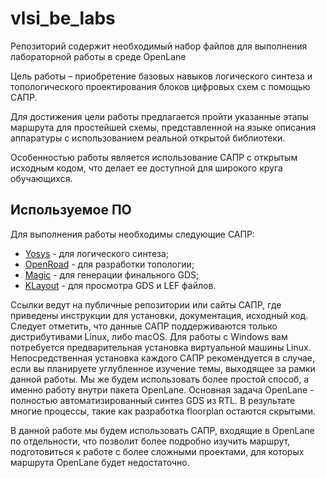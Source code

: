 # vlsi_be_labs
Репозиторий содержит необходимый набор файлов для выполнения лабораторной работы в среде OpenLane

Цель работы – приобретение базовых навыков логического синтеза и топологического проектирования блоков цифровых схем с помощью САПР.

Для достижения цели работы предлагается пройти указанные этапы маршрута для простейшей схемы, представленной на языке описания аппаратуры с использованием реальной открытой библиотеки. 

Особенностью работы является использование САПР с открытым исходным кодом, что делает ее доступной для широкого круга обучающихся.

## Используемое ПО

Для выполнения работы необходимы следующие САПР:

- [Yosys](https://github.com/YosysHQ/yosys) - для логического синтеза;
- [OpenRoad](https://github.com/The-OpenROAD-Project) - для разработки топологии;
- [Magic](http://opencircuitdesign.com/magic/) - для генерации финального GDS;
- [KLayout](https://klayout.de/) - для просмотра GDS и LEF файлов.

Ссылки ведут на публичные репозитории или сайты САПР, где приведены инструкции для установки, документация, исходный код. Следует отметить, что данные САПР поддерживаются только дистрибутивами Linux, либо macOS. Для работы с Windows вам потребуется предварительная установка виртуальной машины Linux. Непосредственная установка каждого САПР рекомендуется в случае, если вы планируете углубленное изучение темы, выходящее за рамки данной работы. Мы же будем использовать более простой способ, а именно работу внутри пакета OpenLane. Основная задача OpenLane - полностью автоматизированный синтез GDS из RTL. В результате многие процессы, такие как разработка floorplan остаются скрытыми. 

В данной работе мы будем использовать САПР, входящие в OpenLane по отдельности, что позволит более подробно изучить маршрут, подготовиться к работе с более сложными проектами, для которых маршрута OpenLane будет недостаточно. 

